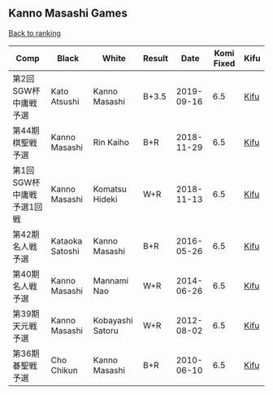 ## Kanno Masashi Games

[Back to ranking](../../index.md)




| **Comp** | **Black** | **White** | **Result** | **Date** | **Komi Fixed** | **Kifu** | 
| --- | --- | --- | --- | --- | --- | --- |
| 第2回SGW杯中庸戦予選 | Kato Atsushi | Kanno Masashi | B+3.5 | 2019-09-16 | 6.5 | [Kifu](https://kifudepot.net/kifucontents.php?id=y9cN4V1okHHRly56LoJBug%3D%3D) | 
| 第44期棋聖戦予選 | Kanno Masashi | Rin Kaiho | B+R | 2018-11-29 | 6.5 | [Kifu](https://kifudepot.net/kifucontents.php?id=xdW%2BzTov4gLt1jZ%2BO1KsGQ%3D%3D) | 
| 第1回SGW杯中庸戦予選1回戦 | Kanno Masashi | Komatsu Hideki | W+R | 2018-11-13 | 6.5 | [Kifu](https://kifudepot.net/kifucontents.php?id=3zuBoLJurleIVrF9CGFsHw%3D%3D) | 
| 第42期名人戦予選 | Kataoka Satoshi | Kanno Masashi | B+R | 2016-05-26 | 6.5 | [Kifu](https://kifudepot.net/kifucontents.php?id=wdrf%2BKj%2BX12ShmvuIU5FlQ%3D%3D) | 
| 第40期名人戦予選 | Kanno Masashi | Mannami Nao | W+R | 2014-06-26 | 6.5 | [Kifu](https://kifudepot.net/kifucontents.php?id=PtFAWVSa2GziZtdMf62MKA%3D%3D) | 
| 第39期天元戦予選 | Kanno Masashi | Kobayashi Satoru | W+R | 2012-08-02 | 6.5 | [Kifu](https://kifudepot.net/kifucontents.php?id=Qr0EGbf1Swmbt7PhpBt7Nw%3D%3D) | 
| 第36期碁聖戦予選 | Cho Chikun | Kanno Masashi | B+R | 2010-06-10 | 6.5 | [Kifu](https://kifudepot.net/kifucontents.php?id=wkLoi5tg1A63qni4x7YraQ%3D%3D) |




